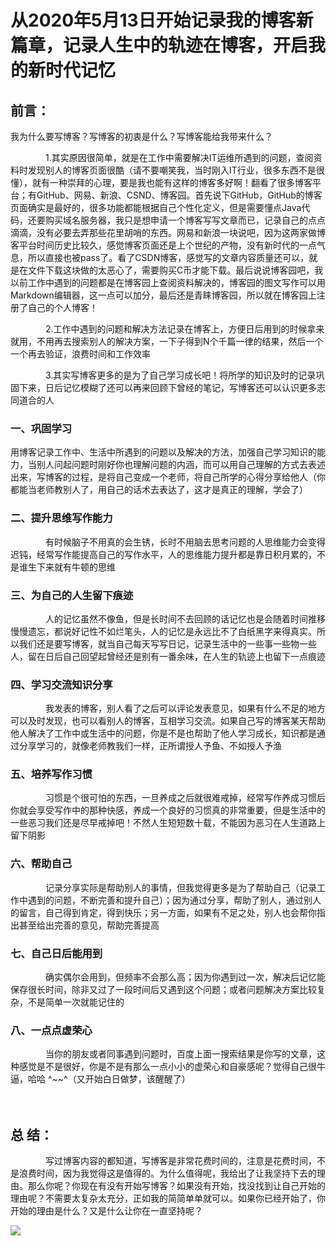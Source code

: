 # 从2020年5月13日开始记录我的博客新篇章，记录人生中的轨迹在博客，开启我的新时代记忆
## 前言：
我为什么要写博客？写博客的初衷是什么？写博客能给我带来什么？

　　　　1.其实原因很简单，就是在工作中需要解决IT运维所遇到的问题，查阅资料时发现别人的博客页面很酷（请不要嘲笑我，当时刚入IT行业，很多东西不是很懂），就有一种崇拜的心理，要是我也能有这样的博客多好啊！翻看了很多博客平台；有GitHub、网易、新浪、CSND、博客园。首先说下GitHub，GitHub的博客页面确实是最好的，很多功能都能根据自己个性化定义，但是需要懂点Java代码，还要购买域名服务器，我只是想申请一个博客写写文章而已，记录自己的点点滴滴，没有必要去弄那些花里胡哨的东西。网易和新浪一块说吧，因为这两家做博客平台时间历史比较久，感觉博客页面还是上个世纪的产物，没有新时代的一点气息，所以直接也被pass了。看了CSDN博客，感觉写的文章内容质量还可以，就是在文件下载这块做的太恶心了，需要购买C币才能下载。最后说说博客园吧，我以前工作中遇到的问题都是在博客园上查阅资料解决的，博客园的图文写作可以用Markdown编辑器，这一点可以加分，最后还是青睐博客园，所以就在博客园上注册了自己的个人博客！

　　　　2.工作中遇到的问题和解决方法记录在博客上，方便日后用到的时候拿来就用，不用再去搜索别人的解决方案，一下子得到N个千篇一律的结果，然后一个一个再去验证，浪费时间和工作效率

　　　　3.其实写博客更多的是为了自己学习成长吧！将所学的知识及时的记录巩固下来，日后记忆模糊了还可以再来回顾下曾经的笔记，写博客还可以认识更多志同道合的人

### 一、巩固学习
用博客记录工作中、生活中所遇到的问题以及解决的方法，加强自己学习知识的能力，当别人问起问题时刚好你也理解问题的内涵，而可以用自己理解的方式去表述出来，写博客的过程，是将自己变成一个老师，将自己所学的心得分享给他人（你都能当老师教别人了，用自己的话术去表达了，这才是真正的理解，学会了）

### 二、提升思维写作能力

　　　　有时候脑子不用真的会生锈，长时不用脑去思考问题的人思维能力会变得迟钝，经常写作能提高自己的写作水平，人的思维能力提升都是靠日积月累的，不是谁生下来就有牛顿的思维

### 三、为自己的人生留下痕迹

　　　　人的记忆虽然不像鱼，但是长时间不去回顾的话记忆也是会随着时间推移慢慢遗忘，都说好记性不如烂笔头，人的记忆是永远比不了白纸黑字来得真实。所以我们还是要写博客，就当自己每天写写日记，记录生活中的一些事一些物一些人，留在日后自己回望起曾经还是别有一番余味，在人生的轨迹上也留下一点痕迹

### 四、学习交流知识分享

　　　　我发表的博客，别人看了之后可以评论发表意见，如果有什么不足的地方可以及时发现，也可以看别人的博客，互相学习交流。如果自己写的博客某天帮助他人解决了工作中或生活中的问题，你是不是也帮助了他人学习成长，知识都是通过分享学习的，就像老师教我们一样，正所谓授人予鱼、不如授人予渔

### 五、培养写作习惯

　　　　习惯是个很可怕的东西，一旦养成之后就很难戒掉，经常写作养成习惯后你就会享受写作中的那种快感，养成一个良好的习惯真的非常重要，但是生活中的一些恶习我们还是尽早戒掉吧！不然人生短短数十载，不能因为恶习在人生道路上留下阴影

### 六、帮助自己

　　　　记录分享实际是帮助别人的事情，但我觉得更多是为了帮助自己（记录工作中遇到的问题，不断完善和提升自己）；因为通过分享，帮助了别人，通过别人的留言，自己得到肯定，得到快乐；另一方面，如果有不足之处，别人也会帮你指出甚至给出完善的意见，帮助完善提高

### 七、自己日后能用到

　　　　确实偶尔会用到，但频率不会那么高；因为你遇到过一次，解决后记忆能保存很长时间，除非又过了一段时间后又遇到这个问题；或者问题解决方案比较复杂，不是简单一次就能记住的

### 八、一点点虚荣心

　　　　当你的朋友或者同事遇到问题时，百度上面一搜索结果是你写的文章，这种感觉是不是很好，你是不是有那么一点小小的虚荣心和自豪感呢？觉得自己很牛逼，哈哈 ^~~^（又开始白日做梦，该醒醒了）

　　

## 总  结：

　　　　写过博客内容的都知道，写博客是非常花费时间的，注意是花费时间，不是浪费时间，因为我觉得这是值得的。为什么值得呢，我给出了让我坚持下去的理由。那么你呢？你现在有没有开始写博客？如果没有开始，找没找到让自己开始的理由呢？不需要太复杂太充分，正如我的简简单单就可以。如果你已经开始了，你开始的理由是什么？又是什么让你在一直坚持呢？

![](https://s3.bmp.ovh/imgs/2024/08/15/837ae5983e9a5a57.jpg)